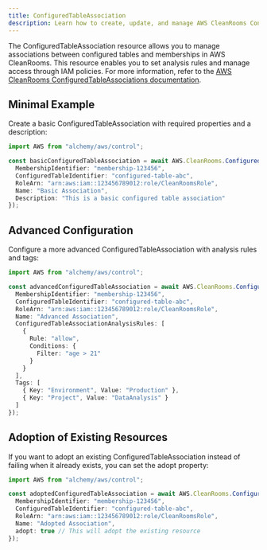 ```yaml
---
title: ConfiguredTableAssociation
description: Learn how to create, update, and manage AWS CleanRooms ConfiguredTableAssociations using Alchemy Cloud Control.
---
```



The ConfiguredTableAssociation resource allows you to manage associations between configured tables and memberships in AWS CleanRooms. This resource enables you to set analysis rules and manage access through IAM policies. For more information, refer to the [AWS CleanRooms ConfiguredTableAssociations documentation](https://docs.aws.amazon.com/cleanrooms/latest/userguide/).

## Minimal Example

Create a basic ConfiguredTableAssociation with required properties and a description:

```ts
import AWS from "alchemy/aws/control";

const basicConfiguredTableAssociation = await AWS.CleanRooms.ConfiguredTableAssociation("basicAssociation", {
  MembershipIdentifier: "membership-123456",
  ConfiguredTableIdentifier: "configured-table-abc",
  RoleArn: "arn:aws:iam::123456789012:role/CleanRoomsRole",
  Name: "Basic Association",
  Description: "This is a basic configured table association"
});
```

## Advanced Configuration

Configure a more advanced ConfiguredTableAssociation with analysis rules and tags:

```ts
import AWS from "alchemy/aws/control";

const advancedConfiguredTableAssociation = await AWS.CleanRooms.ConfiguredTableAssociation("advancedAssociation", {
  MembershipIdentifier: "membership-123456",
  ConfiguredTableIdentifier: "configured-table-abc",
  RoleArn: "arn:aws:iam::123456789012:role/CleanRoomsRole",
  Name: "Advanced Association",
  ConfiguredTableAssociationAnalysisRules: [
    {
      Rule: "allow",
      Conditions: {
        Filter: "age > 21"
      }
    }
  ],
  Tags: [
    { Key: "Environment", Value: "Production" },
    { Key: "Project", Value: "DataAnalysis" }
  ]
});
```

## Adoption of Existing Resources

If you want to adopt an existing ConfiguredTableAssociation instead of failing when it already exists, you can set the adopt property:

```ts
import AWS from "alchemy/aws/control";

const adoptedConfiguredTableAssociation = await AWS.CleanRooms.ConfiguredTableAssociation("adoptedAssociation", {
  MembershipIdentifier: "membership-123456",
  ConfiguredTableIdentifier: "configured-table-abc",
  RoleArn: "arn:aws:iam::123456789012:role/CleanRoomsRole",
  Name: "Adopted Association",
  adopt: true // This will adopt the existing resource
});
```

